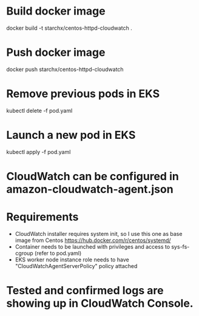 # Build docker image

  docker build -t starchx/centos-httpd-cloudwatch .

# Push docker image

  docker push starchx/centos-httpd-cloudwatch

# Remove previous pods in EKS

  kubectl delete -f pod.yaml

# Launch a new pod in EKS

  kubectl apply -f pod.yaml

# CloudWatch can be configured in amazon-cloudwatch-agent.json

# Requirements
  - CloudWatch installer requires system init, so I use this one as base image from Centos https://hub.docker.com/r/centos/systemd/
  - Container needs to be launched with privileges and access to sys-fs-cgroup (refer to pod.yaml)
  - EKS worker node instance role needs to have "CloudWatchAgentServerPolicy" policy attached

# Tested and confirmed logs are showing up in CloudWatch Console.
